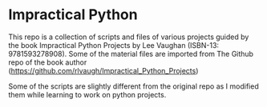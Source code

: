 # Impractical Python 

This repo is a collection of scripts and files of various projects guided by the book Impractical Python Projects by Lee Vaughan (ISBN-13: 9781593278908). Some of the material files are imported from The Github repo of the book author (https://github.com/rlvaugh/Impractical_Python_Projects) 

Some of the scripts are slightly different from the original repo as I modified them while learning to work on python projects.






